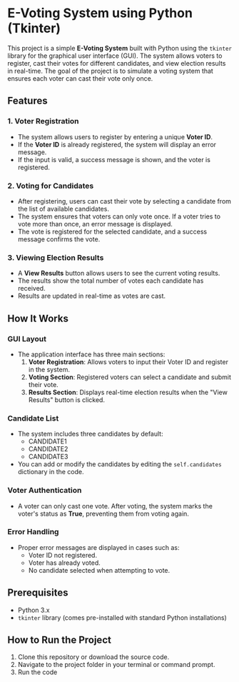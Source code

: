 # E-Voting System using Python (Tkinter)

This project is a simple **E-Voting System** built with Python using the `tkinter` library for the graphical user interface (GUI). The system allows voters to register, cast their votes for different candidates, and view election results in real-time. The goal of the project is to simulate a voting system that ensures each voter can cast their vote only once.

## Features

### 1. **Voter Registration**
   - The system allows users to register by entering a unique **Voter ID**.
   - If the **Voter ID** is already registered, the system will display an error message.
   - If the input is valid, a success message is shown, and the voter is registered.

### 2. **Voting for Candidates**
   - After registering, users can cast their vote by selecting a candidate from the list of available candidates.
   - The system ensures that voters can only vote once. If a voter tries to vote more than once, an error message is displayed.
   - The vote is registered for the selected candidate, and a success message confirms the vote.

### 3. **Viewing Election Results**
   - A **View Results** button allows users to see the current voting results.
   - The results show the total number of votes each candidate has received.
   - Results are updated in real-time as votes are cast.

## How It Works

### GUI Layout
- The application interface has three main sections:
  1. **Voter Registration**: Allows voters to input their Voter ID and register in the system.
  2. **Voting Section**: Registered voters can select a candidate and submit their vote.
  3. **Results Section**: Displays real-time election results when the "View Results" button is clicked.

### Candidate List
- The system includes three candidates by default:
  - CANDIDATE1
  - CANDIDATE2
  - CANDIDATE3
- You can add or modify the candidates by editing the `self.candidates` dictionary in the code.

### Voter Authentication
- A voter can only cast one vote. After voting, the system marks the voter's status as **True**, preventing them from voting again.

### Error Handling
- Proper error messages are displayed in cases such as:
  - Voter ID not registered.
  - Voter has already voted.
  - No candidate selected when attempting to vote.

## Prerequisites

- Python 3.x
- `tkinter` library (comes pre-installed with standard Python installations)

## How to Run the Project

1. Clone this repository or download the source code.
2. Navigate to the project folder in your terminal or command prompt.
3. Run the code
